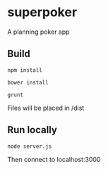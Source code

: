# superpoker
A planning poker app


## Build
`npm install`

`bower install`

`grunt`

Files will be placed in /dist

## Run locally
`node server.js`

Then connect to localhost:3000

